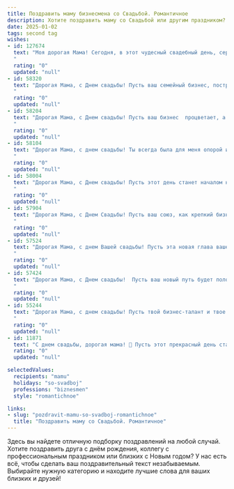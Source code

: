 ```yaml
---
title: Поздравить маму бизнесмена со Свадьбой. Романтичное
description: Хотите поздравить маму со Свадьбой или другим праздником? Наш ИИ создаст незабываемое поздравление, а вы обязательно выделитесь среди других.  
date: 2025-01-02
tags: second tag
wishes:
- id: 127674
  text: "Моя дорогая Мама! Сегодня, в этот чудесный свадебный день, сердце переполняет любовь и нежность.  Твой успех в бизнесе всегда восхищал меня, но сегодня я вижу тебя по-настоящему счастливой, сияющей от любви и радости.  Пусть ваш союз будет таким же крепким и процветающим, как твоя карьера, наполненным романтикой и бесконечным счастьем!  С днем свадьбы!
  "
  rating: "0"
  updated: "null"
- id: 58320
  text: "Дорогая Мама, с Днем свадьбы! Пусть ваш семейный бизнес, построенный на любви и доверии, процветает и приносит вам безграничное счастье!
  "
  rating: "0"
  updated: "null"
- id: 58204
  text: "Дорогая Мама, с Днем свадьбы! Пусть ваш бизнес  процветает, а любовь, как крепкая  и красивая  строительная компания,  поможет вам создать  прочный  и счастливый  дом!
  "
  rating: "0"
  updated: "null"
- id: 58104
  text: "Дорогая Мама, с днем свадьбы! Ты всегда была для меня опорой и вдохновением, и сегодня, видя тебя невестой, я понимаю, что ты нашла свою настоящую любовь. Пусть ваш путь будет усеян цветами, а ваш дом — наполнен счастьем, теплом и смехом.  Желаю вам крепкой семьи, процветания в бизнесе и безграничной  любви. Счастья!
  "
  rating: "0"
  updated: "null"
- id: 58004
  text: "Дорогая Мама, с Днем свадьбы! Пусть этот день станет началом новой, прекрасной главы в твоей жизни, полной любви, счастья и процветания. Ты всегда была для меня источником вдохновения и силы, и пусть твой избранник будет таким же надежным партнером и верным другом. Желаю вам обоим яркой, сочной любви, которая будет только крепнуть с каждым днем!
  "
  rating: "0"
  updated: "null"
- id: 57904
  text: "Дорогая Мама, с Днем Свадьбы! Пусть ваш союз, как крепкий бизнес, процветает, наполняясь любовью, нежностью и романтикой. Желаю вам бесконечного счастья, гармонии и процветания. Пусть ваши мечты вместе сбываются, а любовь только крепнет с каждым годом!
  "
  rating: "0"
  updated: "null"
- id: 57524
  text: "Дорогая Мама, с днем Вашей свадьбы! Пусть эта новая глава вашей жизни будет наполнена любовью, счастьем и процветанием. Желаю, чтобы ваша любовь к друг другу только крепла, а ваша семейная жизнь была такой же успешной, как и ваша бизнес-карьера.
  "
  rating: "0"
  updated: "null"
- id: 57424
  text: "Дорогая Мама, с Днем свадьбы!  Пусть ваш новый путь будет полон любви, радости и процветания. Желаю вам и вашему избраннику крепкой семьи, построенной на взаимопонимании, уважении и нежности. Как бизнесмен, ты всегда отличался решительностью и целеустремленностью, но сегодня позволь себе расслабиться и наслаждаться этим прекрасным днем, наполненным счастьем и романтикой!
  "
  rating: "0"
  updated: "null"
- id: 55244
  text: "Дорогая Мама, с днем свадьбы! Пусть твой бизнес-талант и твое сердце всегда будут в гармонии, а жизнь с любимым человеком станет самым прекрасным творением, которое ты создашь!
  "
  rating: "0"
  updated: "null"
- id: 11871
  text: "С днем свадьбы, дорогая мама! 💐 Пусть этот прекрасный день станет началом новой главы в вашей жизни, наполненной любовью, взаимопониманием и успехом в бизнесе. 🌟 Желаю вам всегда идти рука об руку, поддерживая друг друга в каждом начинании и наслаждаясь каждой минутой вашего совместного пути. 💖 Пусть ваш дом будет уютным, а сердца - полными теплоты и романтики. Счастья, здоровья и благополучия вам обоим! 🎉"
  rating: "0"
  updated: "null"

selectedValues:
  recipients: "mamu"
  holidays: "so-svadboj"
  professions: "biznesmen"
  style: "romantichnoe"

links:
- slug: "pozdravit-mamu-so-svadboj-romantichnoe"
  title: "Поздравить маму со Свадьбой. Романтичное"
---
```


Здесь вы найдете отличную подборку поздравлений на любой случай.
Хотите поздравить друга с днём рождения, коллегу с профессиональным праздником или близких с Новым годом? У нас есть всё, чтобы сделать ваш поздравительный текст незабываемым. Выбирайте нужную категорию и находите лучшие слова для ваших близких и друзей!
